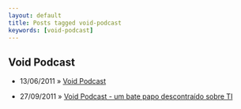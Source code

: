 ```yaml
---
layout: default
title: Posts tagged void-podcast
keywords: [void-podcast]
---
```

<h2 class="category">Void Podcast</h2>
<ul class="posts">
<li>
<p>
<span class="date">13/06/2011</span> &raquo; 
<a href="/blog/void-podcast">Void Podcast</a>
</p>
</li> 
<li>
<p>
<span class="date">27/09/2011</span> &raquo; 
<a href="/blog/void-podcast-um-bate-papo-descontraido-sobre-ti">Void Podcast - um bate papo descontraído sobre TI</a>
</p>
</li> 
</ul>
